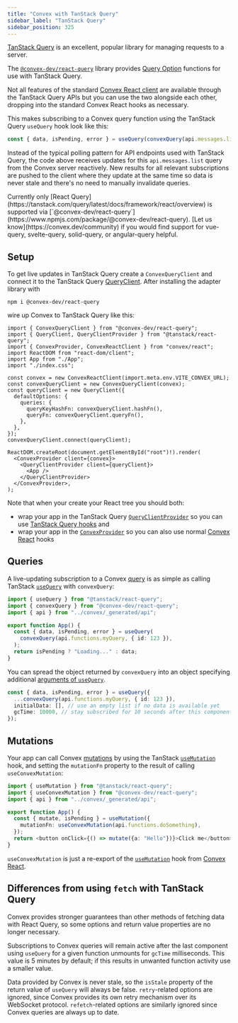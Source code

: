 ```yaml
---
title: "Convex with TanStack Query"
sidebar_label: "TanStack Query"
sidebar_position: 325
---
```




[TanStack Query](https://tanstack.com/query/latest) is an excellent, popular
library for managing requests to a server.

The
[`@convex-dev/react-query`](https://www.npmjs.com/package/@convex-dev/react-query)
library provides
[Query Option](https://tanstack.com/query/latest/docs/framework/react/guides/query-options)
functions for use with TanStack Query.

Not all features of the standard [Convex React client](/client/react) are
available through the TanStack Query APIs but you can use the two alongside each
other, dropping into the standard Convex React hooks as necessary.

<BetaAdmonition feature="The TanStack Query adapter" verb="is" />

This makes subscribing to a Convex query function using the TanStack Query
`useQuery` hook look like this:

```ts
const { data, isPending, error } = useQuery(convexQuery(api.messages.list, {}));
```

Instead of the typical polling pattern for API endpoints used with TanStack
Query, the code above receives updates for this `api.messages.list` query from
the Convex server reactively. New results for all relevant subscriptions are
pushed to the client where they update at the same time so data is never stale
and there's no need to manually invalidate queries.

<Admonition type="note" title="Support for other frameworks">
  Currently only [React
  Query](https://tanstack.com/query/latest/docs/framework/react/overview) is
  supported via
  [`@convex-dev/react-query`](https://www.npmjs.com/package/@convex-dev/react-query).
  [Let us know](https://convex.dev/community) if you would find support for
  vue-query, svelte-query, solid-query, or angular-query helpful.
</Admonition>

## Setup

To get live updates in TanStack Query create a `ConvexQueryClient` and connect
it to the TanStack Query
[QueryClient](https://tanstack.com/query/latest/docs/reference/QueryClient).
After installing the adapter library with

```
npm i @convex-dev/react-query
```

wire up Convex to TanStack Query like this:


```tsx
import { ConvexQueryClient } from "@convex-dev/react-query";
import { QueryClient, QueryClientProvider } from "@tanstack/react-query";
import { ConvexProvider, ConvexReactClient } from "convex/react";
import ReactDOM from "react-dom/client";
import App from "./App";
import "./index.css";

const convex = new ConvexReactClient(import.meta.env.VITE_CONVEX_URL);
const convexQueryClient = new ConvexQueryClient(convex);
const queryClient = new QueryClient({
  defaultOptions: {
    queries: {
      queryKeyHashFn: convexQueryClient.hashFn(),
      queryFn: convexQueryClient.queryFn(),
    },
  },
});
convexQueryClient.connect(queryClient);

ReactDOM.createRoot(document.getElementById("root")!).render(
  <ConvexProvider client={convex}>
    <QueryClientProvider client={queryClient}>
      <App />
    </QueryClientProvider>
  </ConvexProvider>,
);
```


Note that when your create your React tree you should both:

- wrap your app in the TanStack Query
  [`QueryClientProvider`](https://tanstack.com/query/latest/docs/framework/react/reference/QueryClientProvider)
  so you can use
  [TanStack Query hooks](https://tanstack.com/query/latest/docs/framework/react/reference/useQuery)
  and
- wrap your app in the [`ConvexProvider`](/api/modules/react#convexprovider) so
  you can also use normal [Convex React](/client/react) hooks

## Queries

A live-updating subscription to a Convex [query](/functions/query-functions.mdx)
is as simple as calling TanStack
[`useQuery`](https://tanstack.com/query/latest/docs/framework/react/reference/useQuery)
with `convexQuery`:

```ts
import { useQuery } from "@tanstack/react-query";
import { convexQuery } from "@convex-dev/react-query";
import { api } from "../convex/_generated/api";

export function App() {
  const { data, isPending, error } = useQuery(
    convexQuery(api.functions.myQuery, { id: 123 }),
  );
  return isPending ? "Loading..." : data;
}
```

You can spread the object returned by `convexQuery` into an object specifying
additional
[arguments of `useQuery`](https://tanstack.com/query/latest/docs/framework/react/reference/useQuery).

```ts
const { data, isPending, error } = useQuery({
  ...convexQuery(api.functions.myQuery, { id: 123 }),
  initialData: [], // use an empty list if no data is available yet
  gcTime: 10000, // stay subscribed for 10 seconds after this component unmounts
});
```

## Mutations

Your app can call Convex [mutations](/functions/mutation-functions.mdx) by using
the TanStack
[`useMutation`](https://tanstack.com/query/latest/docs/framework/react/reference/useMutation)
hook, and setting the `mutationFn` property to the result of calling
`useConvexMutation`:

```ts
import { useMutation } from "@tanstack/react-query";
import { useConvexMutation } from "@convex-dev/react-query";
import { api } from "../convex/_generated/api";

export function App() {
  const { mutate, isPending } = useMutation({
    mutationFn: useConvexMutation(api.functions.doSomething),
  });
  return <button onClick={() => mutate({a: "Hello"})}>Click me</button>;
}
```

`useConvexMutation` is just a re-export of the
[`useMutation`](/client/react#editing-data) hook from
[Convex React](/client/react).

## Differences from using `fetch` with TanStack Query

Convex provides stronger guarantees than other methods of fetching data with
React Query, so some options and return value properties are no longer
necessary.

Subscriptions to Convex queries will remain active after the last component
using `useQuery` for a given function unmounts for `gcTime` milliseconds. This
value is 5 minutes by default; if this results in unwanted function activity use
a smaller value.

Data provided by Convex is never stale, so the `isStale` property of the return
value of `useQuery` will always be false. `retry`-related options are ignored,
since Convex provides its own retry mechanism over its WebSocket protocol.
`refetch`-related options are similarly ignored since Convex queries are always
up to date.
